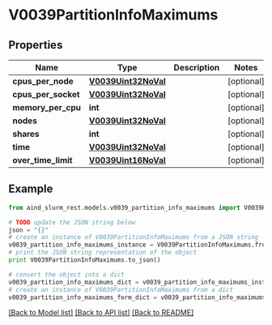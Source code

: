# V0039PartitionInfoMaximums


## Properties

Name | Type | Description | Notes
------------ | ------------- | ------------- | -------------
**cpus_per_node** | [**V0039Uint32NoVal**](V0039Uint32NoVal.md) |  | [optional] 
**cpus_per_socket** | [**V0039Uint32NoVal**](V0039Uint32NoVal.md) |  | [optional] 
**memory_per_cpu** | **int** |  | [optional] 
**nodes** | [**V0039Uint32NoVal**](V0039Uint32NoVal.md) |  | [optional] 
**shares** | **int** |  | [optional] 
**time** | [**V0039Uint32NoVal**](V0039Uint32NoVal.md) |  | [optional] 
**over_time_limit** | [**V0039Uint16NoVal**](V0039Uint16NoVal.md) |  | [optional] 

## Example

```python
from aind_slurm_rest.models.v0039_partition_info_maximums import V0039PartitionInfoMaximums

# TODO update the JSON string below
json = "{}"
# create an instance of V0039PartitionInfoMaximums from a JSON string
v0039_partition_info_maximums_instance = V0039PartitionInfoMaximums.from_json(json)
# print the JSON string representation of the object
print V0039PartitionInfoMaximums.to_json()

# convert the object into a dict
v0039_partition_info_maximums_dict = v0039_partition_info_maximums_instance.to_dict()
# create an instance of V0039PartitionInfoMaximums from a dict
v0039_partition_info_maximums_form_dict = v0039_partition_info_maximums.from_dict(v0039_partition_info_maximums_dict)
```
[[Back to Model list]](../README.md#documentation-for-models) [[Back to API list]](../README.md#documentation-for-api-endpoints) [[Back to README]](../README.md)


